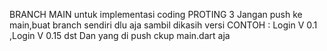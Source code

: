 BRANCH MAIN untuk implementasi coding PROTING 3
Jangan push ke main,buat branch sendiri dlu aja sambil dikasih versi
CONTOH : Login V 0.1 ,Login V 0.15 dst
Dan yang di push ckup main.dart aja
